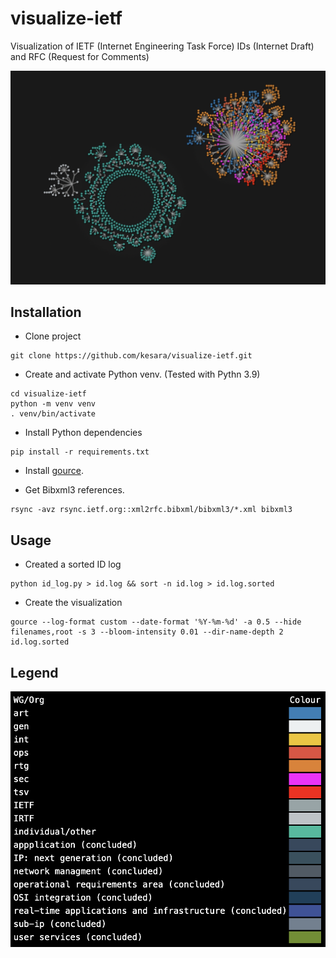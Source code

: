 # visualize-ietf
Visualization of IETF (Internet Engineering Task Force) IDs (Internet Draft) and RFC (Request for Comments)

[![IETF Internet Draft (ID) Authoring Visualization - January 2021- July 2021 on Youtube](screenshot.png)](https://www.youtube.com/watch?v=55KZ-cNHOoo)

## Installation

* Clone project

```
git clone https://github.com/kesara/visualize-ietf.git
```

* Create and activate Python venv. (Tested with Pythn 3.9)

```
cd visualize-ietf
python -m venv venv
. venv/bin/activate
```

* Install Python dependencies

```
pip install -r requirements.txt
```

* Install [gource](https://gource.io/).

* Get Bibxml3 references.

```
rsync -avz rsync.ietf.org::xml2rfc.bibxml/bibxml3/*.xml bibxml3
```

## Usage

* Created a sorted ID log

```
python id_log.py > id.log && sort -n id.log > id.log.sorted
```

* Create the visualization

```
gource --log-format custom --date-format '%Y-%m-%d' -a 0.5 --hide filenames,root -s 3 --bloom-intensity 0.01 --dir-name-depth 2 id.log.sorted
```

## Legend
![legend](colour_codes.png "Legend")
